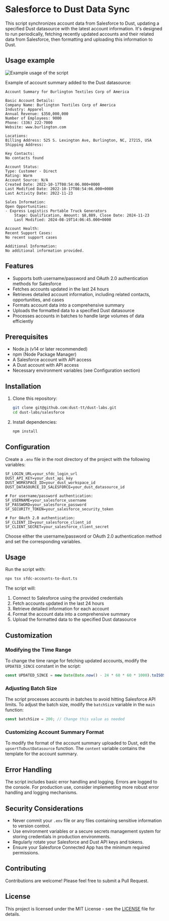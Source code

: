 # Salesforce to Dust Data Sync

This script synchronizes account data from Salesforce to Dust, updating a specified Dust datasource with the latest account information. It's designed to run periodically, fetching recently updated accounts and their related data from Salesforce, then formatting and uploading this information to Dust.

## Usage example
![Example usage of the script](https://i.ibb.co/PCHQcqv/Screenshot-2024-08-20-at-09-15-30.png)

Example of account summary added to the Dust datasource: 

```
Account Summary for Burlington Textiles Corp of America

Basic Account Details:
Company Name: Burlington Textiles Corp of America
Industry: Apparel
Annual Revenue: $350,000,000
Number of Employees: 9000
Phone: (336) 222-7000
Website: www.burlington.com

Locations:
Billing Address: 525 S. Lexington Ave, Burlington, NC, 27215, USA
Shipping Address: 

Key Contacts:
No contacts found

Account Status:
Type: Customer - Direct
Rating: Warm
Account Source: N/A
Created Date: 2022-10-17T08:54:06.000+0000
Last Modified Date: 2022-10-17T08:54:06.000+0000
Last Activity Date: 2022-11-23

Sales Information:
Open Opportunities:
- Express Logistics Portable Truck Generators
    Stage: Qualification, Amount: $8,889, Close Date: 2024-11-23
    Last Modified: 2024-08-19T14:06:45.000+0000

Account Health:
Recent Support Cases:
No recent support cases

Additional Information:
No additional information provided.
```

## Features

- Supports both username/password and OAuth 2.0 authentication methods for Salesforce
- Fetches accounts updated in the last 24 hours
- Retrieves detailed account information, including related contacts, opportunities, and cases
- Formats account data into a comprehensive summary
- Uploads the formatted data to a specified Dust datasource
- Processes accounts in batches to handle large volumes of data efficiently

## Prerequisites

- Node.js (v14 or later recommended)
- npm (Node Package Manager)
- A Salesforce account with API access
- A Dust account with API access
- Necessary environment variables (see Configuration section)

## Installation

1. Clone this repository:
   ```bash
   git clone git@github.com:dust-tt/dust-labs.git
   cd dust-labs/salesforce
   ```

2. Install dependencies:
   ```bash
   npm install
   ```

## Configuration

Create a `.env` file in the root directory of the project with the following variables:

```env
SF_LOGIN_URL=your_sfdc_login_url
DUST_API_KEY=your_dust_api_key
DUST_WORKSPACE_ID=your_dust_workspace_id
DUST_DATASOURCE_ID_SALESFORCE=your_dust_datasource_id

# For username/password authentication:
SF_USERNAME=your_salesforce_username
SF_PASSWORD=your_salesforce_password
SF_SECURITY_TOKEN=your_salesforce_security_token

# For OAuth 2.0 authentication:
SF_CLIENT_ID=your_salesforce_client_id
SF_CLIENT_SECRET=your_salesforce_client_secret
```

Choose either the username/password or OAuth 2.0 authentication method and set the corresponding variables.

## Usage

Run the script with:

```bash
npx tsx sfdc-accounts-to-dust.ts
```

The script will:
1. Connect to Salesforce using the provided credentials
2. Fetch accounts updated in the last 24 hours
3. Retrieve detailed information for each account
4. Format the account data into a comprehensive summary
5. Upload the formatted data to the specified Dust datasource

## Customization

### Modifying the Time Range

To change the time range for fetching updated accounts, modify the `UPDATED_SINCE` constant in the script:

```typescript
const UPDATED_SINCE = new Date(Date.now() - 24 * 60 * 60 * 1000).toISOString();
```

### Adjusting Batch Size

The script processes accounts in batches to avoid hitting Salesforce API limits. To adjust the batch size, modify the `batchSize` variable in the `main` function:

```typescript
const batchSize = 200; // Change this value as needed
```

### Customizing Account Summary Format

To modify the format of the account summary uploaded to Dust, edit the `upsertToDustDatasource` function. The `content` variable contains the template for the account summary.

## Error Handling

The script includes basic error handling and logging. Errors are logged to the console. For production use, consider implementing more robust error handling and logging mechanisms.

## Security Considerations

- Never commit your `.env` file or any files containing sensitive information to version control.
- Use environment variables or a secure secrets management system for storing credentials in production environments.
- Regularly rotate your Salesforce and Dust API keys and tokens.
- Ensure your Salesforce Connected App has the minimum required permissions.

## Contributing

Contributions are welcome! Please feel free to submit a Pull Request.

## License

This project is licensed under the MIT License - see the [LICENSE](LICENSE) file for details.
